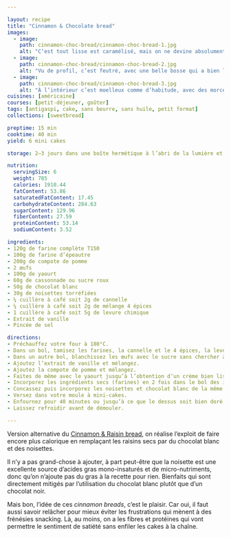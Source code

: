 ```yaml
---

layout: recipe
title: "Cinnamon & Chocolate bread"
images:
  - image:
    path: cinnamon-choc-bread/cinnamon-choc-bread-1.jpg
    alt: "C‘est tout lisse est caramélisé, mais on ne devine absolument pas ce qu’il y a dedans."
  - image:
    path: cinnamon-choc-bread/cinnamon-choc-bread-2.jpg
    alt: "Vu de profil, c’est feutré, avec une belle bosse qui a bien levé sans pour autant craqueler."
  - image:
    path: cinnamon-choc-bread/cinnamon-choc-bread-3.jpg
    alt: "À l’intérieur c’est moelleux comme d’habitude, avec des morceaux de noisettes et de chocolat blanc pour un jeu de textures."
cuisines: [américaine]
courses: [petit-déjeuner, goûter]
tags: [antigaspi, cake, sans beurre, sans huile, petit format]
collections: [sweetbread]

preptime: 15 min
cooktime: 40 min
yield: 6 mini cakes

storage: 2–3 jours dans une boîte hermétique à l’abri de la lumière et de la chaleur. 5 jours au frigo. 2 mois au congélateur.

nutrition:
  servingSize: 6
  weight: 785
  calories: 1910.44
  fatContent: 53.86
  saturatedFatContent: 17.45
  carbohydrateContent: 284.63
  sugarContent: 129.96
  fiberContent: 27.59
  proteinContent: 53.14
  sodiumContent: 3.52

ingredients:
- 120g de farine complète T150
- 100g de farine d’épeautre
- 200g de compote de pomme 
- 2 œufs
- 100g de yaourt
- 60g de cassonnade ou sucre roux
- 50g de chocolat blanc
- 30g de noisettes torréfiées
- ¼ cuillère à café soit 2g de cannelle
- ¼ cuillère à café soit 2g de mélange 4 épices
- 1 cuillère à café soit 5g de levure chimique
- Extrait de vanille 
- Pincée de sel 

directions:
- Préchauffez votre four à 180°C.
- Dans un bol, tamisez les farines, la cannelle et le 4 épices, la levure et le sel. Mélangez. 
- Dans un autre bol, blanchissez les œufs avec le sucre sans chercher à y apporter trop de volume. 
- Ajoutez l’extrait de vanille et mélangez.
- Ajoutez la compote de pomme et mélangez.
- Faites de même avec le yaourt jusqu’à l’obtention d’un crème bien lisse.
- Incorporez les ingrédients secs (farines) en 2 fois dans le bol des ingrédients humides à l’aide d’une maryse.
- Concassez puis incorporez les noisettes et chocolat blanc de la même façon.
- Versez dans votre moule à mini-cakes.
- Enfournez pour 40 minutes ou jusqu’à ce que le dessus soit bien doré et que la pointe d’un couteau ressorte légèrement humide.
- Laissez refroidir avant de démouler.

---
```


Version alternative du [Cinnamon & Raisin bread](cinnamon-raisin-bread.html), on réalise l’exploit de faire encore plus calorique en remplaçant les raisins secs par du chocolat blanc et des noisettes.

Il n’y a pas grand-chose à ajouter, à part peut-être que la noisette est une excellente source d’acides gras mono-insaturés et de micro-nutriments, donc qu’on n’ajoute pas du gras à la recette pour rien. Bienfaits qui sont directement mitigés par l’utilisation du chocolat blanc plutôt que d’un chocolat noir.

Mais bon, l’idée de ces <i lang="en">cinnamon breads</i>, c’est le plaisir. Car oui, il faut aussi savoir relâcher pour mieux éviter les frustrations qui mènent à des frénésies snacking. Là, au moins, on a les fibres et protéines qui vont permettre le sentiment de satiété sans enfiler les cakes à la chaîne.